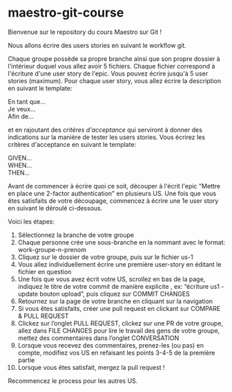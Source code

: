 # maestro-git-course

Bienvenue sur le repository du cours Maestro sur Git !

Nous allons écrire des users stories en suivant le workflow git.

Chaque groupe possède sa propre branche ainsi que son propre dossier à l'intérieur duquel vous allez avoir 5 fichiers. Chaque fichier correspond à l'écriture d'une user story de l'epic. Vous pouvez écrire jusqu'à 5 user stories (maximum). Pour chaque user story, vous allez écrire la description en suivant le template:    

En tant que...  
Je veux...  
Afin de...  

et en rajoutant des *critères d'acceptance* qui serviront à donner des indications sur la manière de tester les users stories. Vous écrirez les critères d'acceptance en suivant le template:    

GIVEN...  
WHEN...  
THEN...  

Avant de commencer à écrire quoi ce soit, découper à l'écrit l'epic "Mettre en place une 2-factor authentication" en plusieurs US. Une fois que vous êtes satisfaits de votre découpage, commencez à écrire une 1e user story en suivant le déroulé ci-dessous.


Voici les étapes:

1. Sélectionnez la branche de votre groupe
2. Chaque personne crée une sous-branche en la nommant avec le format: work-groupe-n-prenom
3. Cliquez sur le dossier de votre groupe, puis sur le fichier us-1
4. Vous allez individuellement écrire une première  user-story en éditant le fichier en question
5. Une fois que vous avez écrit votre US, scrollez en bas de la page, indiquez le titre de votre commit de manière explicite , ex: “écriture us1 - update bouton upload”, puis cliquez sur COMMIT CHANGES
6. Retournez sur la page de votre branche en cliquant sur la navigation
7. Si vous êtes satisfaits, créer une pull request en clickant sur COMPARE & PULL REQUEST
8. Clickez sur l’onglet PULL REQUEST, clickez sur une PR de votre groupe, allez dans FILE CHANGES pour lire le travail des gens de votre groupe, mettez des commentaires dans l’onglet CONVERSATION
9. Lorsque vous recevez des commentaires, prenez-les (ou pas) en compte, modifiez vos US en refaisant les points 3-4-5 de la première partie
10. Lorsque vous êtes satisfait, mergez la pull request !

Recommencez le process pour les autres US.

